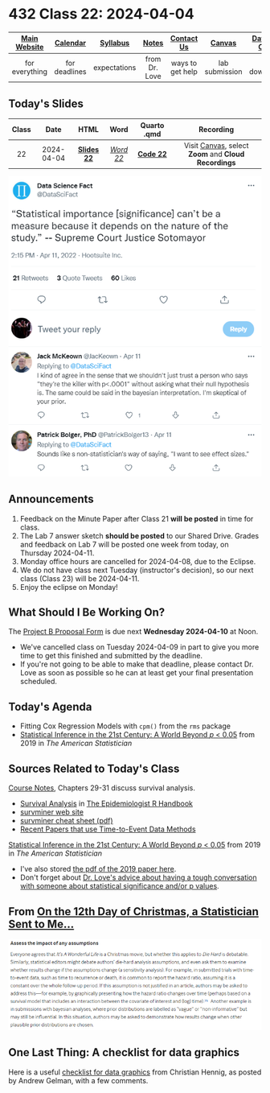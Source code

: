 # 432 Class 22: 2024-04-04

[Main Website](https://thomaselove.github.io/432-2024/) | [Calendar](https://thomaselove.github.io/432-2024/calendar.html) | [Syllabus](https://thomaselove.github.io/432-syllabus-2024/) | [Notes](https://thomaselove.github.io/432-notes/) | [Contact Us](https://thomaselove.github.io/432-2024/contact.html) | [Canvas](https://canvas.case.edu) | [Data and Code](https://github.com/THOMASELOVE/432-data) | [Sources](https://github.com/THOMASELOVE/432-classes-2024/tree/main/sources)
:-----------: | :--------------: | :----------: | :---------: | :-------------: | :-----------: | :------------: |:------:
for everything | for deadlines | expectations | from Dr. Love | ways to get help | lab submission | for downloads | to read

## Today's Slides

Class | Date | HTML | Word | Quarto .qmd | Recording
:---: | :--------: | :------: | :------: | :------: | :-------------:
22 | 2024-04-04 | **[Slides 22](https://thomaselove.github.io/432-slides-2024/slides22.html)** | *[Word 22](https://thomaselove.github.io/432-slides-2024/slides22w.docx)* | **[Code 22](https://github.com/THOMASELOVE/432-slides-2024/blob/main/slides22.qmd)** | Visit [Canvas](https://canvas.case.edu/), select **Zoom** and **Cloud Recordings**

![](figures/supreme.png)

## Announcements

1. Feedback on the Minute Paper after Class 21 **will be posted** in time for class.
2. The Lab 7 answer sketch **should be posted** to our Shared Drive. Grades and feedback on Lab 7 will be posted one week from today, on Thursday 2024-04-11.
3. Monday office hours are cancelled for 2024-04-08, due to the Eclipse.
4. We do not have class next Tuesday (instructor's decision), so our next class (Class 23) will be 2024-04-11.
5. Enjoy the eclipse on Monday!

## What Should I Be Working On?

The [Project B Proposal Form](https://bit.ly/432-2024-projectB-proposal-form) is due next **Wednesday 2024-04-10** at Noon. 

- We've cancelled class on Tuesday 2024-04-09 in part to give you more time to get this finished and submitted by the deadline.
- If you're not going to be able to make that deadline, please contact Dr. Love as soon as possible so he can at least get your final presentation scheduled.

## Today's Agenda

- Fitting Cox Regression Models with `cpm()` from the `rms` package
- [Statistical Inference in the 21st Century: A World Beyond *p* < 0.05](https://amstat.tandfonline.com/toc/utas20/73/sup1) from 2019 in *The American Statistician*

## Sources Related to Today's Class

[Course Notes](https://thomaselove.github.io/432-notes/), Chapters 29-31 discuss survival analysis.

- [Survival Analysis](https://epirhandbook.com/en/survival-analysis.html) in [The Epidemiologist R Handbook](https://epirhandbook.com/en/index.html)
- [survminer web site](https://rpkgs.datanovia.com/survminer/index.html)
- [survminer cheat sheet (pdf)](https://rpkgs.datanovia.com/survminer/survminer_cheatsheet.pdf)
- [Recent Papers that use Time-to-Event Data Methods](https://github.com/THOMASELOVE/432-sources/recent.md#methods-for-time-to-event-data-especially-cox-regression-and-kaplan-meier-estimates-notes-chapters-29-31)

[Statistical Inference in the 21st Century: A World Beyond *p* < 0.05](https://amstat.tandfonline.com/toc/utas20/73/sup1) from 2019 in *The American Statistician* 

- I've also stored [the pdf of the 2019 paper here](https://github.com/THOMASELOVE/432-sources/pdf/ASA_2019_A_World_Beyond.pdf).
- Don't forget about [Dr. Love's advice about having a tough conversation with someone about statistical significance and/or p values](https://github.com/THOMASELOVE/432-sources?tab=readme-ov-file#need-to-have-a-tough-talk-with-someone-about-statistical-significance-andor-p-values).

## From [On the 12th Day of Christmas, a Statistician Sent to Me...](https://www.bmj.com/content/379/bmj-2022-072883)

![](figures/christmas11.png)

## One Last Thing: A checklist for data graphics

Here is a useful [checklist for data graphics](https://statmodeling.stat.columbia.edu/2022/03/15/a-checklist-for-data-graphics/) from Christian Hennig, as posted by Andrew Gelman, with a few comments.
